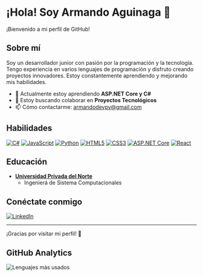 # ¡Hola! Soy Armando Aguinaga 👋

¡Bienvenido a mi perfil de GitHub!

## Sobre mí
Soy un desarrollador junior con pasión por la programación y la tecnología. Tengo experiencia en varios lenguajes de programación y disfruto creando proyectos innovadores. Estoy constantemente aprendiendo y mejorando mis habilidades.

- 🌱 Actualmente estoy aprendiendo **ASP.NET Core y C#**
- 👯 Estoy buscando colaborar en **Proyectos Tecnológicos**
- 📫 Cómo contactarme: [armandodevpy@gmail.com](mailto:armandodevpy@gmail.com)

## Habilidades
[![C#](https://img.shields.io/badge/C%23-239120?style=for-the-badge&logo=c-sharp&logoColor=white)]()
[![JavaScript](https://img.shields.io/badge/JavaScript-F7DF1E?style=for-the-badge&logo=javascript&logoColor=black)]()
[![Python](https://img.shields.io/badge/Python-3776AB?style=for-the-badge&logo=python&logoColor=white)]()
[![HTML5](https://img.shields.io/badge/HTML5-E34F26?style=for-the-badge&logo=html5&logoColor=white)]()
[![CSS3](https://img.shields.io/badge/CSS3-1572B6?style=for-the-badge&logo=css3&logoColor=white)]()
[![ASP.NET Core](https://img.shields.io/badge/ASP.NET_Core-512BD4?style=for-the-badge&logo=.net&logoColor=white)]()
[![React](https://img.shields.io/badge/React-20232A?style=for-the-badge&logo=react&logoColor=61DAFB)]()

## Educación
- **[Universidad Privada del Norte](https://www.upn.edu)**
  - Ingenierá de Sistema Computacionales

## Conéctate conmigo
[![LinkedIn](https://img.shields.io/badge/LinkedIn-0077B5?style=for-the-badge&logo=linkedin&logoColor=white)](https://www.linkedin.com/in/armandoaguinagadev)

---

¡Gracias por visitar mi perfil! 🚀

## GitHub Analytics
![Lenguajes más usados](https://github-readme-stats.vercel.app/api/top-langs/?username=ArmandoDevPy&layout=compact&theme=radical)


